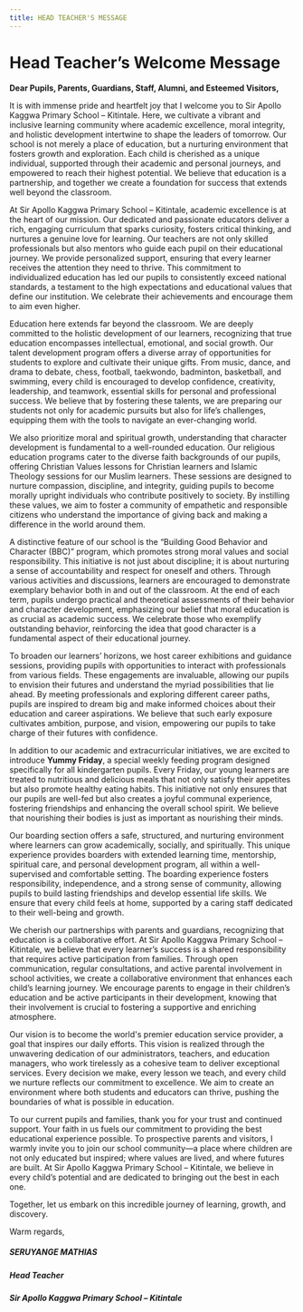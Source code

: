 ```yaml
---
title: HEAD TEACHER'S MESSAGE
---
```

# Head Teacher’s Welcome Message

**Dear Pupils, Parents, Guardians, Staff, Alumni, and Esteemed Visitors,**

It is with immense pride and heartfelt joy that I welcome you to Sir Apollo Kaggwa Primary School – Kitintale. Here, we cultivate a vibrant and inclusive learning community where academic excellence, moral integrity, and holistic development intertwine to shape the leaders of tomorrow. Our school is not merely a place of education, but a nurturing environment that fosters growth and exploration. Each child is cherished as a unique individual, supported through their academic and personal journeys, and empowered to reach their highest potential. We believe that education is a partnership, and together we create a foundation for success that extends well beyond the classroom.

At Sir Apollo Kaggwa Primary School – Kitintale, academic excellence is at the heart of our mission. Our dedicated and passionate educators deliver a rich, engaging curriculum that sparks curiosity, fosters critical thinking, and nurtures a genuine love for learning. Our teachers are not only skilled professionals but also mentors who guide each pupil on their educational journey. We provide personalized support, ensuring that every learner receives the attention they need to thrive. This commitment to individualized education has led our pupils to consistently exceed national standards, a testament to the high expectations and educational values that define our institution. We celebrate their achievements and encourage them to aim even higher.

Education here extends far beyond the classroom. We are deeply committed to the holistic development of our learners, recognizing that true education encompasses intellectual, emotional, and social growth. Our talent development program offers a diverse array of opportunities for students to explore and cultivate their unique gifts. From music, dance, and drama to debate, chess, football, taekwondo, badminton, basketball, and swimming, every child is encouraged to develop confidence, creativity, leadership, and teamwork, essential skills for personal and professional success. We believe that by fostering these talents, we are preparing our students not only for academic pursuits but also for life’s challenges, equipping them with the tools to navigate an ever-changing world.

We also prioritize moral and spiritual growth, understanding that character development is fundamental to a well-rounded education. Our religious education programs cater to the diverse faith backgrounds of our pupils, offering Christian Values lessons for Christian learners and Islamic Theology sessions for our Muslim learners. These sessions are designed to nurture compassion, discipline, and integrity, guiding pupils to become morally upright individuals who contribute positively to society. By instilling these values, we aim to foster a community of empathetic and responsible citizens who understand the importance of giving back and making a difference in the world around them.

A distinctive feature of our school is the “Building Good Behavior and Character (BBC)” program, which promotes strong moral values and social responsibility. This initiative is not just about discipline; it is about nurturing a sense of accountability and respect for oneself and others. Through various activities and discussions, learners are encouraged to demonstrate exemplary behavior both in and out of the classroom. At the end of each term, pupils undergo practical and theoretical assessments of their behavior and character development, emphasizing our belief that moral education is as crucial as academic success. We celebrate those who exemplify outstanding behavior, reinforcing the idea that good character is a fundamental aspect of their educational journey.

To broaden our learners’ horizons, we host career exhibitions and guidance sessions, providing pupils with opportunities to interact with professionals from various fields. These engagements are invaluable, allowing our pupils to envision their futures and understand the myriad possibilities that lie ahead. By meeting professionals and exploring different career paths, pupils are inspired to dream big and make informed choices about their education and career aspirations. We believe that such early exposure cultivates ambition, purpose, and vision, empowering our pupils to take charge of their futures with confidence.

In addition to our academic and extracurricular initiatives, we are excited to introduce **Yummy Friday**, a special weekly feeding program designed specifically for all kindergarten pupils. Every Friday, our young learners are treated to nutritious and delicious meals that not only satisfy their appetites but also promote healthy eating habits. This initiative not only ensures that our pupils are well-fed but also creates a joyful communal experience, fostering friendships and enhancing the overall school spirit. We believe that nourishing their bodies is just as important as nourishing their minds.

Our boarding section offers a safe, structured, and nurturing environment where learners can grow academically, socially, and spiritually. This unique experience provides boarders with extended learning time, mentorship, spiritual care, and personal development program, all within a well-supervised and comfortable setting. The boarding experience fosters responsibility, independence, and a strong sense of community, allowing pupils to build lasting friendships and develop essential life skills. We ensure that every child feels at home, supported by a caring staff dedicated to their well-being and growth.

We cherish our partnerships with parents and guardians, recognizing that education is a collaborative effort. At Sir Apollo Kaggwa Primary School – Kitintale, we believe that every learner’s success is a shared responsibility that requires active participation from families. Through open communication, regular consultations, and active parental involvement in school activities, we create a collaborative environment that enhances each child’s learning journey. We encourage parents to engage in their children’s education and be active participants in their development, knowing that their involvement is crucial to fostering a supportive and enriching atmosphere.

Our vision is to become the world's premier education service provider, a goal that inspires our daily efforts. This vision is realized through the unwavering dedication of our administrators, teachers, and education managers, who work tirelessly as a cohesive team to deliver exceptional services. Every decision we make, every lesson we teach, and every child we nurture reflects our commitment to excellence. We aim to create an environment where both students and educators can thrive, pushing the boundaries of what is possible in education.

To our current pupils and families, thank you for your trust and continued support. Your faith in us fuels our commitment to providing the best educational experience possible. To prospective parents and visitors, I warmly invite you to join our school community—a place where children are not only educated but inspired; where values are lived, and where futures are built. At Sir Apollo Kaggwa Primary School – Kitintale, we believe in every child’s potential and are dedicated to bringing out the best in each one. 

Together, let us embark on this incredible journey of learning, growth, and discovery.



Warm regards,  

##### SERUYANGE MATHIAS

##### Head Teacher 

##### Sir Apollo Kaggwa Primary School – Kitintale
